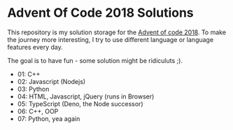 
# Advent Of Code 2018 Solutions

This repository is my solution storage for the [Advent of code 2018](https://adventofcode.com/2018).
To make the journey more interesting, I try to use different language or language features every day. 

The goal is to have fun - some solution might be ridiculuts ;).

- 01: C++
- 02: Javascript (Nodejs)
- 03: Python
- 04: HTML, Javascript, jQuery (runs in Browser)
- 05: TypeScript (Deno, the Node successor)
- 06: C++, OOP
- 07: Python, yea again

